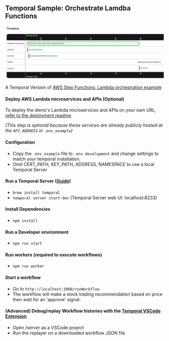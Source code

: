 ## Temporal Sample: Orchestrate Lamdba Functions

![Timeline Image](./timeline.png)

A Temporal Version of [AWS Step Functions: Lambda orchestration example](https://docs.aws.amazon.com/step-functions/latest/dg/sample-lambda-orchestration.html)

#### Deploy AWS Lambda microservices and APIs (Optional)

To deploy the demo's Lambda microservices and APIs on your own URL, [refer to the deployment readme](./deploy/README.md).

_(This step is optional because these services are already publicly hosted at the `API_ADDRESS` in `.env_example`)_

#### Configuration
- Copy the `.env_example` file to `.env.development` and change settings to match your temporal installation.
- Omit CERT_PATH, KEY_PATH, ADDRESS, NAMESPACE to use a local Temporal Server

#### Run a Temporal Server ([Guide](https://docs.temporal.io/kb/all-the-ways-to-run-a-cluster#temporal-cli))
- `brew install temporal`
- `temporal server start-dev` (Temporal Server web UI: localhost:8233)

#### Install Dependencies
- `npm install`

#### Run a Developer environment
  - `npm run start`

#### Run workers (required to execute workflows)
  - `npm run worker`

#### Start a workflow
- Go to `http://localhost:3000/runWorkflow`
- The workflow will make a stock trading recommendation based on price then wait for an 'approve' signal.

#### (Advanced) Debug/replay Workflow histories with the [Temporal VSCode Extension](https://marketplace.visualstudio.com/items?itemName=temporal-technologies.temporalio)
- Open /server as a VSCode project
- Run the replayer on a downloaded workflow JSON file
